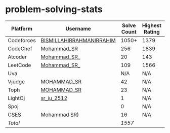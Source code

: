 # problem-solving-stats

| Platform   | Username  | Solve Count | Highest Rating | Contests |
|------------|-----------|-------------|----------------|----------|
| Codeforces | [BISMILLAHIRRAHMANIRRAHIM](https://codeforces.com/profile/BISMILLAHIRRAHMANIRRAHIM) | 1050+ | 1379 | 87 |
| CodeChef   | [Mohammad_SR](https://www.codechef.com/users/mohammad_sr) | 256 | 1839 | 57 |
| Atcoder    | [Mohammad_SR_](https://atcoder.jp/users/Mohammad_SR_) | 20 | 143 | 9 |
| LeetCode   | [Mohammad_SR_](https://leetcode.com/u/Mohammad_SR_/) | 109   | 1566 | 5 |
| Uva        | []() | N/A | N/A  | N/A |
| Vjudge     | [MOHAMMAD_SR](https://vjudge.net/user/MOHAMMAD_SR) | 42  | N/A  | 10+ |
| Toph       | [MOHAMMAD_SR](https://toph.co/u/MOHAMMAD_SR) | 23   | N/A | 12 |
| LightOj    | [sr_iu_2512](https://lightoj.com/user/sr_iu_2512) | 1  | N/A  | N/A |
| Spoj       | []() | 0 | N/A | N/A |
| CSES       | [ Mohammad SR](https://cses.fi/user/204273)) | 16 | N/A | N/A |
| *Total*  |           | *1557*    |                | *180* |

